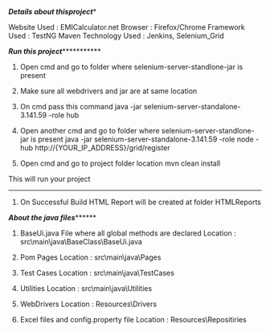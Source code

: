 ***********************************************************Details about thisproject************************************************************

Website Used : EMICalculator.net
Browser : Firefox/Chrome
Framework Used : TestNG Maven
Technology Used : Jenkins, Selenium_Grid

***********************************************************Run this  project**********************************************************************

1. Open cmd and go to folder where selenium-server-standlone-jar is present
2. Make sure all webdrivers and jar are at same location
3. On cmd pass this command
	java -jar selenium-server-standalone-3.141.59 -role hub

4. Open another cmd  and go to folder where selenium-server-standlone-jar is present
	java -jar selenium-server-standalone-3.141.59 -role node -hub http://{YOUR_IP_ADDRESS}/grid/register

5. Open cmd and go to project folder location
	mvn clean install

This will run your project

***************************************************************************************************************************************************

1. On Successful Build HTML Report will be created at folder HTMLReports

***********************************************************About the java files*****************************************************************

1. BaseUi.java
	File where all global methods are declared
	Location : src\main\java\BaseClass\BaseUi.java

2. Pom Pages
	Location : src\main\java\Pages

3. Test Cases
	Location : src\main\java\TestCases

4. Utilities
	Location : src\main\java\Utilities

5. WebDrivers
	Location : Resources\Drivers

6. Excel files and config.property file
	Location : Resources\Repositiries
